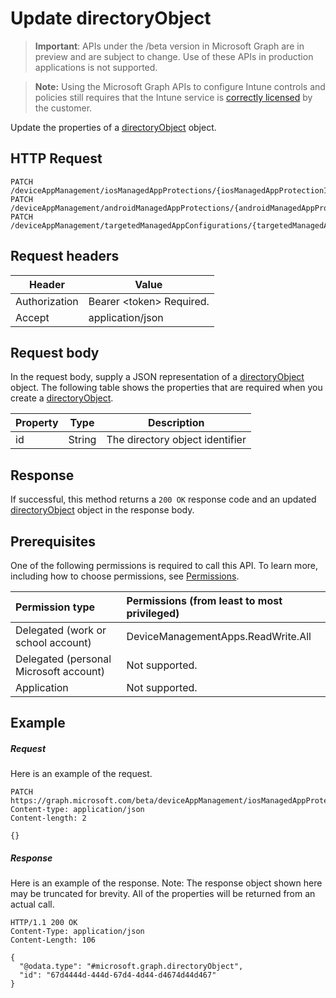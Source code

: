 ﻿# Update directoryObject

> **Important**: APIs under the /beta version in Microsoft Graph are in preview and are subject to change. Use of these APIs in production applications is not supported.

> **Note:** Using the Microsoft Graph APIs to configure Intune controls and policies still requires that the Intune service is [correctly licensed](https://go.microsoft.com/fwlink/?linkid=839381) by the customer.

Update the properties of a [directoryObject](../resources/intune_mam_directoryobject.md) object.
## HTTP Request
<!-- {
  "blockType": "ignored"
}
-->
```http
PATCH /deviceAppManagement/iosManagedAppProtections/{iosManagedAppProtectionId}/targetedSecurityGroups/{directoryObjectId}
PATCH /deviceAppManagement/androidManagedAppProtections/{androidManagedAppProtectionId}/targetedSecurityGroups/{directoryObjectId}
PATCH /deviceAppManagement/targetedManagedAppConfigurations/{targetedManagedAppConfigurationId}/targetedSecurityGroups/{directoryObjectId}
```

## Request headers
|Header|Value|
|---|---|
|Authorization|Bearer &lt;token&gt; Required.|
|Accept|application/json|

## Request body
In the request body, supply a JSON representation of a [directoryObject](../resources/intune_mam_directoryobject.md) object.
The following table shows the properties that are required when you create a [directoryObject](../resources/intune_mam_directoryobject.md).

|Property|Type|Description|
|---|---|---|
|id|String|The directory object identifier|

## Response

If successful, this method returns a `200 OK` response code and an updated [directoryObject](../resources/intune_mam_directoryobject.md) object in the response body.

## Prerequisites
One of the following permissions is required to call this API. To learn more, including how to choose permissions, see [Permissions](../../../concepts/permissions_reference.md).

|Permission type      | Permissions (from least to most privileged)              | 
|:--------------------|:---------------------------------------------------------| 
|Delegated (work or school account) | DeviceManagementApps.ReadWrite.All    | 
|Delegated (personal Microsoft account) | Not supported.    | 
|Application | Not supported. | 

## Example

##### Request

Here is an example of the request.
```http
PATCH https://graph.microsoft.com/beta/deviceAppManagement/iosManagedAppProtections/{iosManagedAppProtectionId}/targetedSecurityGroups/{directoryObjectId}
Content-type: application/json
Content-length: 2

{}
```

##### Response

Here is an example of the response. Note: The response object shown here may be truncated for brevity. All of the properties will be returned from an actual call.
```http
HTTP/1.1 200 OK
Content-Type: application/json
Content-Length: 106

{
  "@odata.type": "#microsoft.graph.directoryObject",
  "id": "67d4444d-444d-67d4-4d44-d4674d44d467"
}
```



